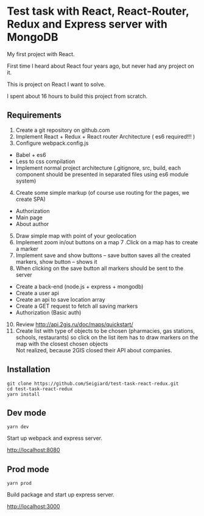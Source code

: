 # Test task with React, React-Router, Redux and Express server with MongoDB

My first project with React. 

First time I heard about React four years ago, but never had any project on it. 

This is project on React I want to solve.

I spent about 16 hours to build this project from scratch.

## Requirements

1. Create a git repository on github.com
2. Implement React + Redux + React router Architecture ( es6 required!!! )
3. Configure webpack.config.js 
  * Babel + es6
  * Less to css compilation
  * Implement normal project architecture (.gitignore, src, build, each component should be presented in separated files using es6 module system)
4. Create some simple markup (of course use routing for the pages, we create SPA)
  * Authorization
  * Main page
  * About author
5. Draw simple map with point of your geolocation
6. Implement zoom in/out buttons on a map
7 .Click on a map has to create a marker
8. Implement save and show buttons – save button saves all the created markers, show button – shows it
9. When clicking on the save button all markers should be sent to the server
  * Create a back-end (node.js + express + mongodb)
  * Create  a user api
  * Create an api to save location array
  * Create a GET request to fetch all saving markers
  * Authorization (Basic auth)
10. Review http://api.2gis.ru/doc/maps/quickstart/
11. Create list with type of objects to be chosen (pharmacies, gas stations, schools,  restaurants) so click on the list item has to draw markers on the map with the closest chosen objects    
Not realized, because 2GIS closed their API about companies.


## Installation

    git clone https://github.com/Seigiard/test-task-react-redux.git
    cd test-task-react-redux
    yarn install
    
## Dev mode    

    yarn dev

Start up webpack and express server. 

[http://localhost:8080](http://localhost:8080)

## Prod mode 

    yarn prod
 
Build package and start up express server.

[http://localhost:3000](http://localhost:3000)
